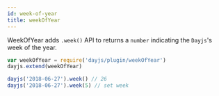 ```yaml
---
id: week-of-year
title: weekOfYear
---
```

WeekOfYear adds `.week()` API to returns a `number` indicating the `Dayjs`'s week of the year.

```javascript
var weekOfYear = require('dayjs/plugin/weekOfYear')
dayjs.extend(weekOfYear)

dayjs('2018-06-27').week() // 26
dayjs('2018-06-27').week(5) // set week
```
